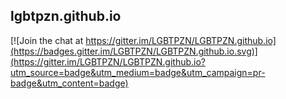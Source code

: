 lgbtpzn.github.io
---

[![Join the chat at https://gitter.im/LGBTPZN/LGBTPZN.github.io](https://badges.gitter.im/LGBTPZN/LGBTPZN.github.io.svg)](https://gitter.im/LGBTPZN/LGBTPZN.github.io?utm_source=badge&utm_medium=badge&utm_campaign=pr-badge&utm_content=badge)